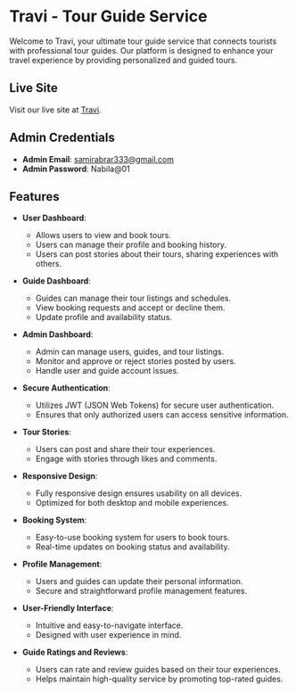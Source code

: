 # Travi - Tour Guide Service

Welcome to Travi, your ultimate tour guide service that connects tourists with professional tour guides. Our platform is designed to enhance your travel experience by providing personalized and guided tours.

## Live Site

Visit our live site at [Travi](https://travia-01.web.app).

## Admin Credentials

- **Admin Email**: samirabrar333@gmail.com
- **Admin Password**: Nabila@01

## Features

- **User Dashboard**:

  - Allows users to view and book tours.
  - Users can manage their profile and booking history.
  - Users can post stories about their tours, sharing experiences with others.

- **Guide Dashboard**:

  - Guides can manage their tour listings and schedules.
  - View booking requests and accept or decline them.
  - Update profile and availability status.

- **Admin Dashboard**:

  - Admin can manage users, guides, and tour listings.
  - Monitor and approve or reject stories posted by users.
  - Handle user and guide account issues.

- **Secure Authentication**:

  - Utilizes JWT (JSON Web Tokens) for secure user authentication.
  - Ensures that only authorized users can access sensitive information.

- **Tour Stories**:

  - Users can post and share their tour experiences.
  - Engage with stories through likes and comments.

- **Responsive Design**:

  - Fully responsive design ensures usability on all devices.
  - Optimized for both desktop and mobile experiences.

- **Booking System**:

  - Easy-to-use booking system for users to book tours.
  - Real-time updates on booking status and availability.

- **Profile Management**:

  - Users and guides can update their personal information.
  - Secure and straightforward profile management features.

- **User-Friendly Interface**:

  - Intuitive and easy-to-navigate interface.
  - Designed with user experience in mind.

- **Guide Ratings and Reviews**:
  - Users can rate and review guides based on their tour experiences.
  - Helps maintain high-quality service by promoting top-rated guides.
